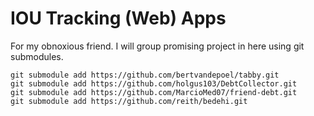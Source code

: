 # IOU Tracking (Web) Apps

For my obnoxious friend. I will group promising project in here using git submodules.

```
git submodule add https://github.com/bertvandepoel/tabby.git
git submodule add https://github.com/holgus103/DebtCollector.git
git submodule add https://github.com/MarcioMed07/friend-debt.git
git submodule add https://github.com/reith/bedehi.git
```


